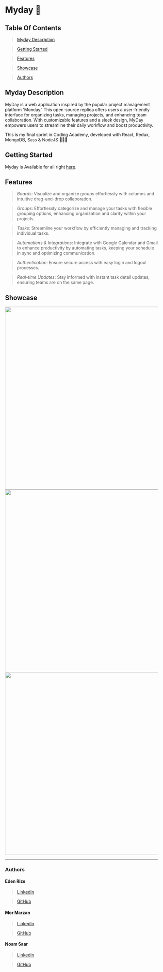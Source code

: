 # Myday 📆


## Table Of Contents

> [Myday Description](#desc)

>[Getting Started](#start)

>[Features](#features)

>[Showcase](#showcase)

>[Authors](#authors)

## <a id="desc" /> Myday Description

MyDay is a web application inspired by the popular project management platform 'Monday.'
This open-source replica offers users a user-friendly interface for organizing tasks, managing projects, and enhancing team collaboration.
With customizable features and a sleek design, MyDay empowers users to streamline their daily workflow and boost productivity.

This is my final sprint in Coding Academy, developed with React, Redux, MongoDB, Sass & NodeJS 👩🏻‍💻

## <a id="start" /> Getting Started

Myday is Available for all right <a href="https://myday-p034.onrender.com" target="_blank">here</a>.

## <a id="features" /> Features

> *Boards*: Visualize and organize groups effortlessly with columns and intuitive drag-and-drop collaboration.

> *Groups*: Effortlessly categorize and manage your tasks with flexible grouping options, enhancing organization and clarity within your projects.

> *Tasks*: Streamline your workflow by efficiently managing and tracking individual tasks.

> *Automations & Integrations*: Integrate with Google Calendar and Gmail to enhance productivity by automating tasks, keeping your schedule in sync and optimizing communication.

> *Authentication*: Ensure secure access with easy login and logout processes.

> *Real-time Updates*: Stay informed with instant task detail updates, ensuring teams are on the same page.


## <a id="showcase" /> Showcase


<img width="600px" src="https://res.cloudinary.com/dkvliixzt/image/upload/v1705848842/Screenshot_2024-01-21_165252_en8pzv.png" />
<img width="600px"  src="https://res.cloudinary.com/dkvliixzt/image/upload/v1705848958/Screenshot_2024-01-21_165546_v0agc0.png" />
<img width="600px"  src="https://res.cloudinary.com/dkvliixzt/image/upload/v1705849006/Screenshot_2024-01-21_165637_jwxpe7.png" />
<hr />

### Authors

#### Eden Rize
> [LinkedIn](https://www.linkedin.com/in/eden-rize-9476541b7/)

> [GitHub](https://github.com/EdenRize)

#### Mor Marzan
> [LinkedIn](https://www.linkedin.com/in/mor-marzan-26b48621a/)

> [GitHub](https://github.com/MorMarzan)

#### Noam Saar
> [LinkedIn](https://www.linkedin.com/in/noam-saar-8266662a1/)

> [GitHub](https://github.com/noam-sa11/)
